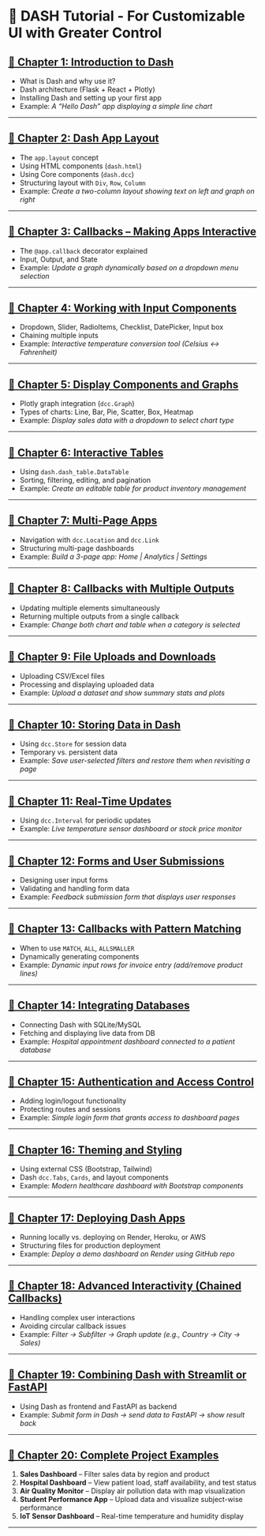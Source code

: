 # 🧭 DASH Tutorial - For Customizable UI with Greater Control

## [**🔹 Chapter 1: Introduction to Dash**](https://github.com/fromsantanu/LLM-Based-Agentic-Systems/blob/main/Dash/p01.md)

* What is Dash and why use it?
* Dash architecture (Flask + React + Plotly)
* Installing Dash and setting up your first app
* Example: *A “Hello Dash” app displaying a simple line chart*

---

## [**🔹 Chapter 2: Dash App Layout**](https://github.com/fromsantanu/LLM-Based-Agentic-Systems/blob/main/Dash/p02.md)

* The `app.layout` concept
* Using HTML components (`dash.html`)
* Using Core components (`dash.dcc`)
* Structuring layout with `Div`, `Row`, `Column`
* Example: *Create a two-column layout showing text on left and graph on right*

---

## [**🔹 Chapter 3: Callbacks – Making Apps Interactive**](https://github.com/fromsantanu/LLM-Based-Agentic-Systems/blob/main/Dash/p03.md)

* The `@app.callback` decorator explained
* Input, Output, and State
* Example: *Update a graph dynamically based on a dropdown menu selection*

---

## [**🔹 Chapter 4: Working with Input Components**](https://github.com/fromsantanu/LLM-Based-Agentic-Systems/blob/main/Dash/p04.md)

* Dropdown, Slider, RadioItems, Checklist, DatePicker, Input box
* Chaining multiple inputs
* Example: *Interactive temperature conversion tool (Celsius ↔ Fahrenheit)*

---

## [**🔹 Chapter 5: Display Components and Graphs**](https://github.com/fromsantanu/LLM-Based-Agentic-Systems/blob/main/Dash/p05.md)

* Plotly graph integration (`dcc.Graph`)
* Types of charts: Line, Bar, Pie, Scatter, Box, Heatmap
* Example: *Display sales data with a dropdown to select chart type*

---

## [**🔹 Chapter 6: Interactive Tables**](https://github.com/fromsantanu/LLM-Based-Agentic-Systems/blob/main/Dash/p06.md)

* Using `dash.dash_table.DataTable`
* Sorting, filtering, editing, and pagination
* Example: *Create an editable table for product inventory management*

---

## [**🔹 Chapter 7: Multi-Page Apps**](https://github.com/fromsantanu/LLM-Based-Agentic-Systems/blob/main/Dash/p07.md)

* Navigation with `dcc.Location` and `dcc.Link`
* Structuring multi-page dashboards
* Example: *Build a 3-page app: Home | Analytics | Settings*

---

## [**🔹 Chapter 8: Callbacks with Multiple Outputs**](https://github.com/fromsantanu/LLM-Based-Agentic-Systems/blob/main/Dash/p08.md)

* Updating multiple elements simultaneously
* Returning multiple outputs from a single callback
* Example: *Change both chart and table when a category is selected*

---

## [**🔹 Chapter 9: File Uploads and Downloads**](https://github.com/fromsantanu/LLM-Based-Agentic-Systems/blob/main/Dash/p09.md)

* Uploading CSV/Excel files
* Processing and displaying uploaded data
* Example: *Upload a dataset and show summary stats and plots*

---

## [**🔹 Chapter 10: Storing Data in Dash**](https://github.com/fromsantanu/LLM-Based-Agentic-Systems/blob/main/Dash/p10.md)

* Using `dcc.Store` for session data
* Temporary vs. persistent data
* Example: *Save user-selected filters and restore them when revisiting a page*

---

## [**🔹 Chapter 11: Real-Time Updates**](https://github.com/fromsantanu/LLM-Based-Agentic-Systems/blob/main/Dash/p11.md)

* Using `dcc.Interval` for periodic updates
* Example: *Live temperature sensor dashboard or stock price monitor*

---

## [**🔹 Chapter 12: Forms and User Submissions**](https://github.com/fromsantanu/LLM-Based-Agentic-Systems/blob/main/Dash/p12.md)

* Designing user input forms
* Validating and handling form data
* Example: *Feedback submission form that displays user responses*

---

## [**🔹 Chapter 13: Callbacks with Pattern Matching**](https://github.com/fromsantanu/LLM-Based-Agentic-Systems/blob/main/Dash/p13.md)

* When to use `MATCH`, `ALL`, `ALLSMALLER`
* Dynamically generating components
* Example: *Dynamic input rows for invoice entry (add/remove product lines)*

---

## [**🔹 Chapter 14: Integrating Databases**](https://github.com/fromsantanu/LLM-Based-Agentic-Systems/blob/main/Dash/p14.md)

* Connecting Dash with SQLite/MySQL
* Fetching and displaying live data from DB
* Example: *Hospital appointment dashboard connected to a patient database*

---

## [**🔹 Chapter 15: Authentication and Access Control**](https://github.com/fromsantanu/LLM-Based-Agentic-Systems/blob/main/Dash/p15.md)

* Adding login/logout functionality
* Protecting routes and sessions
* Example: *Simple login form that grants access to dashboard pages*

---

## [**🔹 Chapter 16: Theming and Styling**](https://github.com/fromsantanu/LLM-Based-Agentic-Systems/blob/main/Dash/p16.md)

* Using external CSS (Bootstrap, Tailwind)
* Dash `dcc.Tabs`, `Cards`, and layout components
* Example: *Modern healthcare dashboard with Bootstrap components*

---

## [**🔹 Chapter 17: Deploying Dash Apps**](https://github.com/fromsantanu/LLM-Based-Agentic-Systems/blob/main/Dash/p17.md)

* Running locally vs. deploying on Render, Heroku, or AWS
* Structuring files for production deployment
* Example: *Deploy a demo dashboard on Render using GitHub repo*

---

## [**🔹 Chapter 18: Advanced Interactivity (Chained Callbacks)**](https://github.com/fromsantanu/LLM-Based-Agentic-Systems/blob/main/Dash/p18.md)

* Handling complex user interactions
* Avoiding circular callback issues
* Example: *Filter → Subfilter → Graph update (e.g., Country → City → Sales)*

---

## [**🔹 Chapter 19: Combining Dash with Streamlit or FastAPI**](https://github.com/fromsantanu/LLM-Based-Agentic-Systems/blob/main/Dash/p19.md)

* Using Dash as frontend and FastAPI as backend
* Example: *Submit form in Dash → send data to FastAPI → show result back*

---

## [**🔹 Chapter 20: Complete Project Examples**](https://github.com/fromsantanu/LLM-Based-Agentic-Systems/blob/main/Dash/p20.md)

1. **Sales Dashboard** – Filter sales data by region and product
2. **Hospital Dashboard** – View patient load, staff availability, and test status
3. **Air Quality Monitor** – Display air pollution data with map visualization
4. **Student Performance App** – Upload data and visualize subject-wise performance
5. **IoT Sensor Dashboard** – Real-time temperature and humidity display

---
